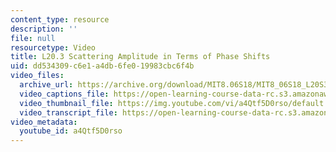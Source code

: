 ```yaml
---
content_type: resource
description: ''
file: null
resourcetype: Video
title: L20.3 Scattering Amplitude in Terms of Phase Shifts
uid: dd534309-c6e1-a4db-6fe0-19983cbc6f4b
video_files:
  archive_url: https://archive.org/download/MIT8.06S18/MIT8_06S18_L20S3_300k.mp4
  video_captions_file: https://open-learning-course-data-rc.s3.amazonaws.com/8-06-quantum-physics-iii-spring-2018/7522998275ee5d1aa866bbf232c0e402_a4Qtf5D0rso.vtt
  video_thumbnail_file: https://img.youtube.com/vi/a4Qtf5D0rso/default.jpg
  video_transcript_file: https://open-learning-course-data-rc.s3.amazonaws.com/8-06-quantum-physics-iii-spring-2018/2db761445ababdf7c5e3abb6e219574c_a4Qtf5D0rso.pdf
video_metadata:
  youtube_id: a4Qtf5D0rso
---
```

